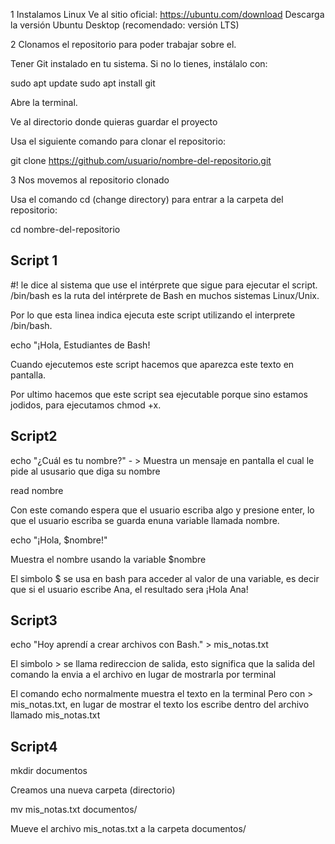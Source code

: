 1 Instalamos Linux
Ve al sitio oficial: https://ubuntu.com/download
Descarga la versión Ubuntu Desktop (recomendado: versión LTS)



2 Clonamos el repositorio para poder trabajar sobre el.

Tener Git instalado en tu sistema. Si no lo tienes, instálalo con:

sudo apt update
sudo apt install git

Abre la terminal.

Ve al directorio donde quieras guardar el proyecto

Usa el siguiente comando para clonar el repositorio:

git clone https://github.com/usuario/nombre-del-repositorio.git


3 Nos movemos al repositorio clonado

Usa el comando cd (change directory) para entrar a la carpeta del repositorio: 

cd nombre-del-repositorio


## Script 1
#! le dice al sistema que use el intérprete que sigue para ejecutar el script.
/bin/bash es la ruta del intérprete de Bash en muchos sistemas Linux/Unix.

Por lo que esta linea indica ejecuta este script utilizando el interprete /bin/bash.

echo "¡Hola, Estudiantes de Bash!

Cuando ejecutemos este script hacemos que aparezca este texto en pantalla.

Por ultimo hacemos que este script sea ejecutable porque sino estamos jodidos, para ejecutamos chmod +x.

## Script2

echo "¿Cuál es tu nombre?" - > 
Muestra un mensaje en pantalla el cual le pide al ususario que diga su nombre

read nombre

Con este comando espera que el usuario escriba algo y presione enter, lo que el usuario escriba se guarda enuna variable llamada nombre.

echo "¡Hola, $nombre!"

Muestra el nombre usando la variable $nombre

El simbolo $ se usa en bash para acceder al valor de una variable, es decir que si el usuario escribe Ana, el resultado sera ¡Hola Ana!


## Script3


echo "Hoy aprendí a crear archivos con Bash." > mis_notas.txt

El simbolo > se llama redireccion de salida, esto significa que la salida del comando la envia a el archivo en lugar de mostrarla por terminal

El comando echo normalmente muestra el texto en la terminal
Pero con > mis_notas.txt, en lugar de mostrar el texto los escribe dentro del archivo llamado mis_notas.txt


## Script4

mkdir documentos

Creamos una nueva carpeta (directorio)

mv mis_notas.txt documentos/

Mueve el archivo mis_notas.txt a la carpeta documentos/





